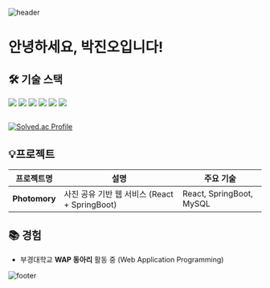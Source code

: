 ![header](https://capsule-render.vercel.app/api?type=waving&color=gradient&customColorList=0,89CFF0,4682B4&height=120&section=header)
#  안녕하세요, 박진오입니다!

## 🛠️ 기술 스택
 ![](https://img.shields.io/badge/JavaScript-F7DF1E?style=for-the-badge&logo=JavaScript&logoColor=white)
 ![]( https://img.shields.io/badge/C%2B%2B-00599C?style=for-the-badge&logo=c%2B%2B&logoColor=white)
 ![](https://img.shields.io/badge/React-20232A?style=for-the-badge&logo=react&logoColor=61DAFB)
 ![](https://img.shields.io/badge/React_Query-FF4154?style=for-the-badge&logo=react-query&logoColor=white)
 ![](https://img.shields.io/badge/styled--components-DB7093?style=for-the-badge&logo=styled-components&logoColor=ffd35b)
 ![](https://img.shields.io/badge/Tailwind_CSS-grey?style=for-the-badge&logo=tailwind-css&logoColor=38B2AC)
## 
[![Solved.ac Profile](http://mazassumnida.wtf/api/v2/generate_badge?boj=jinoh1030)](https://solved.ac/백준아이디/)


## 💡프로젝트

| 프로젝트명 | 설명 | 주요 기술 |
| ---------- | ---- | -------- |
| **Photomory** | 사진 공유 기반 웹 서비스 (React + SpringBoot) | React, SpringBoot, MySQL |

## 📚 경험
- 부경대학교 **WAP 동아리** 활동 중 (Web Application Programming)


![footer](https://capsule-render.vercel.app/api?type=waving&color=gradient&customColorList=0,89CFF0,4682B4&height=120&section=footer&flip=true)
